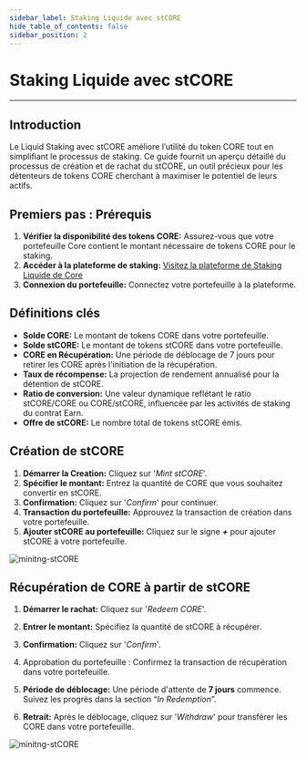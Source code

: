 ```yaml
---
sidebar_label: Staking Liquide avec stCORE
hide_table_of_contents: false
sidebar_position: 2
---
```


# Staking Liquide avec stCORE

---

## Introduction

Le Liquid Staking avec stCORE améliore l’utilité du token CORE tout en simplifiant le processus de staking. Ce guide fournit un aperçu détaillé du processus de création et de rachat du stCORE, un outil précieux pour les détenteurs de tokens CORE cherchant à maximiser le potentiel de leurs actifs.

## Premiers pas : Prérequis

1. **Vérifier la disponibilité des tokens CORE:** Assurez-vous que votre portefeuille Core contient le montant nécessaire de tokens CORE pour le staking.
2. **Accéder à la plateforme de staking:** [Visitez la plateforme de Staking Liquide de Core](https://stake.coredao.org/stcore)
3. **Connexion du portefeuille:** Connectez votre portefeuille à la plateforme.

## Définitions clés

- **Solde CORE:** Le montant de tokens CORE dans votre portefeuille.
- **Solde stCORE:** Le montant de tokens stCORE dans votre portefeuille.
- **CORE en Récupération:** Une période de déblocage de 7 jours pour retirer les CORE après l'initiation de la récupération.
- **Taux de récompense:** La projection de rendement annualisé pour la détention de stCORE.
- **Ratio de conversion:** Une valeur dynamique reflétant le ratio stCORE/CORE ou CORE/stCORE, influencée par les activités de staking du contrat Earn.
- **Offre de stCORE:** Le nombre total de tokens stCORE émis.

## Création de stCORE

1. **Démarrer la Creation:** Cliquez sur '_Mint stCORE_'.
2. **Spécifier le montant:** Entrez la quantité de CORE que vous souhaitez convertir en stCORE.
3. **Confirmation:** Cliquez sur '_Confirm_' pour continuer.
4. **Transaction du portefeuille:** Approuvez la transaction de création dans votre portefeuille.
5. **Ajouter stCORE au portefeuille:** Cliquez sur le signe **_+_** pour ajouter stCORE à votre portefeuille.

![minitng-stCORE](../../../../static/img/stCore/mint-stcore.png)

## Récupération de CORE à partir de stCORE

1. **Démarrer le rachat:** Cliquez sur '_Redeem CORE_'.

2. **Entrer le montant:** Spécifiez la quantité de stCORE à récupérer.

3. **Confirmation:** Cliquez sur '_Confirm_'.

4. Approbation du portefeuille : Confirmez la transaction de récupération dans votre portefeuille.

5. **Période de déblocage:** Une période d'attente de **7 jours** commence. Suivez les progrès dans la section “_In Redemption_”.

6. **Retrait:** Après le déblocage, cliquez sur '_Withdraw_' pour transférer les CORE dans votre portefeuille.

![minitng-stCORE](../../../../static/img/stCore/redeem-stcore.png)
